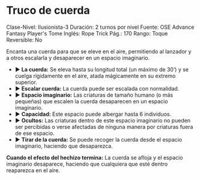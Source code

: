 # Truco de cuerda

Clase-Nivel: Ilusionista-3
Duración: 2 turnos por nivel
Fuente: OSE Advance Fantasy Player's Tome
Inglés: Rope Trick
Pág.: 170
Rango: Toque
Reversible: No

Encanta una cuerda para que se eleve en el aire, permitiendo al lanzador y a otros escalarla y desaparecer en un espacio imaginario. 

- ▶ **La cuerda:** Se eleva hasta su longitud total (un máximo de 30’) y se cuelga rígidamente en el aire, atada mágicamente en su extremo superior.
- ▶ **Escalar cuerda:** La cuerda puede ser escalada con normalidad.
- ▶ **Espacio imaginario:** Las criaturas de tamaño humano (o más pequeñas) que escalen la cuerda desaparecen en un espacio imaginario.
- ▶ **Capacidad:** Este espacio puede albergar hasta 6 individuos.
- ▶ **Ocultos:** Las criaturas dentro de este espacio imaginario no pueden ser percibidas o verse afectadas de ninguna manera por criaturas fuera de ese espacio.
- ▶ **Tirar de la cuerda:** Se puede recoger la cuerda desde el espacio imaginario, haciendo que desaparezca.

**Cuando el efecto del hechizo termina:** La cuerda se afloja y el espacio imaginario desaparece, haciendo que cualquiera que esté dentro reaparezca en el aire.